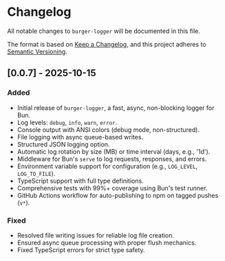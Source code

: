 # Changelog

All notable changes to `burger-logger` will be documented in this file.

The format is based on [Keep a Changelog](https://keepachangelog.com/en/1.0.0/), and this project adheres to [Semantic Versioning](https://semver.org/spec/v2.0.0.html).

## [0.0.7] - 2025-10-15

### Added

- Initial release of `burger-logger`, a fast, async, non-blocking logger for Bun.
- Log levels: `debug`, `info`, `warn`, `error`.
- Console output with ANSI colors (debug mode, non-structured).
- File logging with async queue-based writes.
- Structured JSON logging option.
- Automatic log rotation by size (MB) or time interval (days, e.g., '1d').
- Middleware for Bun's `serve` to log requests, responses, and errors.
- Environment variable support for configuration (e.g., `LOG_LEVEL`, `LOG_TO_FILE`).
- TypeScript support with full type definitions.
- Comprehensive tests with 99%+ coverage using Bun's test runner.
- GitHub Actions workflow for auto-publishing to npm on tagged pushes (`v*`).

### Fixed

- Resolved file writing issues for reliable log file creation.
- Ensured async queue processing with proper flush mechanics.
- Fixed TypeScript errors for strict type safety.
